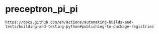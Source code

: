 # preceptron_pi_pi
```https://docs.github.com/en/actions/automating-builds-and-tests/building-and-testing-python#publishing-to-package-registries```